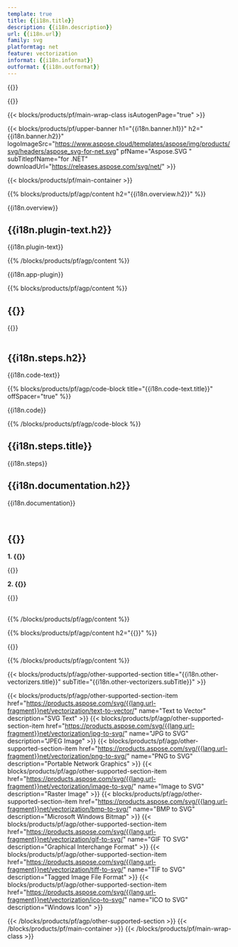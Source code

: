 ```yaml
---
template: true
title: {{i18n.title}}
description: {{i18n.description}}
url: {{i18n.url}}
family: svg
platformtag: net
feature: vectorization
informat: {{i18n.informat}}
outformat: {{i18n.outformat}}
---
```


{{<meta path="/{{lang}}/meta/vectorization/default.md" section="{{env.howto}}">}}

{{<meta path="/{{lang}}/meta/vectorization/default.md" section="faq">}}

{{< blocks/products/pf/main-wrap-class isAutogenPage="true" >}}

{{< blocks/products/pf/upper-banner h1="{{i18n.banner.h1}}" h2="{{i18n.banner.h2}}" logoImageSrc="https://www.aspose.cloud/templates/aspose/img/products/svg/headers/aspose_svg-for-net.svg" pfName="Aspose.SVG " subTitlepfName="for .NET" downloadUrl="https://releases.aspose.com/svg/net/" >}}

{{< blocks/products/pf/main-container >}}

{{% blocks/products/pf/agp/content h2="{{i18n.overview.h2}}" %}}

{{i18n.overview}}
<br>

<h2>{{i18n.plugin-text.h2}}</h2>

{{i18n.plugin-text}}<br>


{{% /blocks/products/pf/agp/content %}}

{{i18n.app-plugin}}

{{% blocks/products/pf/agp/content %}}

<h2>{{<import path="/{{lang}}/partials/_content.md" section="vectorization-use.h2">}}</h2>

{{<import path="/{{lang}}/partials/_content.md" section="vectorization-use">}}
<br><br>

<h2>{{i18n.steps.h2}}</h2>

{{i18n.code-text}}<br>

{{% blocks/products/pf/agp/code-block title="{{i18n.code-text.title}}" offSpacer="true" %}}

{{i18n.code}}<br>

{{% /blocks/products/pf/agp/code-block %}}

<h2>{{i18n.steps.title}}</h2>

{{i18n.steps}}
<br>

<h2>{{i18n.documentation.h2}}</h2>

{{i18n.documentation}}

<br>

<h2>{{<import path="/{{lang}}/partials/_faq.md" section="faq-vectorizer.h2">}}</h2>

<b>1. {{<import path="/{{lang}}/partials/_faq.md" section="faq-vectorizer.Q1">}}</b>

{{<import path="/{{lang}}/partials/_faq.md" section="faq-vectorizer.A1">}}

<b>2. {{<import path="/{{lang}}/partials/_faq.md" section="faq-vectorizer.Q2">}}</b>

{{<import path="/{{lang}}/partials/_faq.md" section="faq-vectorizer.A2">}}
<br><br>

{{% /blocks/products/pf/agp/content %}}

{{% blocks/products/pf/agp/content h2="{{<import path="/{{lang}}/partials/_install.md" section="net.h2">}}" %}}

{{<import path="/{{lang}}/partials/_install.md" section="{{i18n.platformtag}}">}}

{{% /blocks/products/pf/agp/content %}}

{{< blocks/products/pf/agp/other-supported-section title="{{i18n.other-vectorizers.title}}" subTitle="{{i18n.other-vectorizers.subTitle}}" >}}

{{< blocks/products/pf/agp/other-supported-section-item href="https://products.aspose.com/svg/{{lang.url-fragment}}net/vectorization/text-to-vector/" name="Text to Vector" description="SVG Text" >}}
{{< blocks/products/pf/agp/other-supported-section-item href="https://products.aspose.com/svg/{{lang.url-fragment}}net/vectorization/jpg-to-svg/" name="JPG to SVG" description="JPEG Image" >}}
{{< blocks/products/pf/agp/other-supported-section-item href="https://products.aspose.com/svg/{{lang.url-fragment}}net/vectorization/png-to-svg/" name="PNG to SVG" description="Portable Network Graphics" >}}
{{< blocks/products/pf/agp/other-supported-section-item href="https://products.aspose.com/svg/{{lang.url-fragment}}net/vectorization/image-to-svg/" name="Image to SVG" description="Raster Image" >}}
{{< blocks/products/pf/agp/other-supported-section-item href="https://products.aspose.com/svg/{{lang.url-fragment}}net/vectorization/bmp-to-svg/" name="BMP to SVG" description="Microsoft Windows Bitmap" >}}
{{< blocks/products/pf/agp/other-supported-section-item href="https://products.aspose.com/svg/{{lang.url-fragment}}net/vectorization/gif-to-svg/" name="GIF TO SVG" description="Graphical Interchange Format" >}}
{{< blocks/products/pf/agp/other-supported-section-item href="https://products.aspose.com/svg/{{lang.url-fragment}}net/vectorization/tiff-to-svg/" name="TIF to SVG" description="Tagged Image File Format" >}}
{{< blocks/products/pf/agp/other-supported-section-item href="https://products.aspose.com/svg/{{lang.url-fragment}}net/vectorization/ico-to-svg/" name="ICO to SVG" description="Windows Icon" >}}

{{< /blocks/products/pf/agp/other-supported-section >}}
{{< /blocks/products/pf/main-container >}}
{{< /blocks/products/pf/main-wrap-class >}}